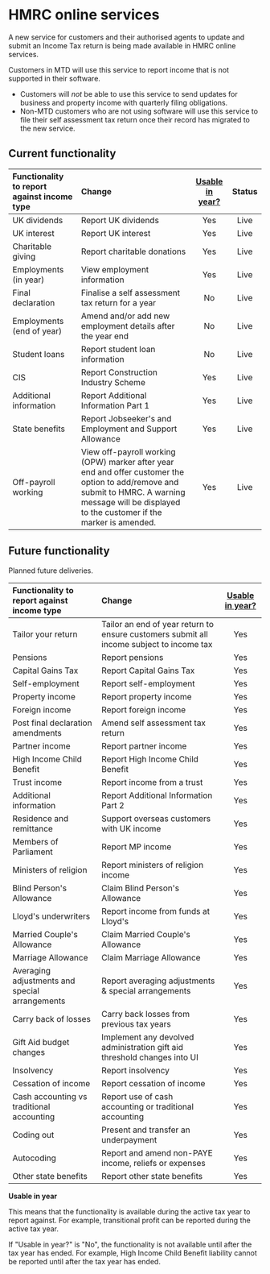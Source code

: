 # HMRC online services

A new service for customers and their authorised agents to update and submit an Income Tax return is being made available in HMRC online services.

Customers in MTD will use this service to report income that is not supported in their software.

* Customers will *not* be able to use this service to send updates for business and property income with quarterly filing obligations.
* Non-MTD customers who are not using software will use this service to file their self assessment tax return once their record has migrated to the new service.

## Current functionality 

| Functionality to report against income type  |                           Change                           | [Usable in year?](#def_uiy) | Status|
|:-------------------------------------------|:----------------------------------------------------------|:-------------------------------------------------------:|:------:|
|                 UK dividends                | Report UK dividends                                       |                           Yes                           | Live |
|                 UK interest                 | Report UK interest                                        |                           Yes                           | Live |
|              Charitable giving              | Report charitable donations                                |                           Yes                          | Live |
|            Employments (in year)            | View employment information                               |                           Yes                           | Live |
|              Final declaration              | Finalise a self assessment tax return for a year           |                            No                          | Live |
|          Employments (end of year)          | Amend and/or add new employment details after the year end |                            No                          | Live |
|                Student loans                | Report student loan information                            |                            No                          | Live |
|                     CIS                     | Report Construction Industry Scheme                                                      |    Yes                   | Live |
|            Additional information           | Report Additional Information Part 1                                                     |    Yes                   | Live |
|               State benefits                | Report Jobseeker's and Employment and Support Allowance                    |                           Yes          | Live |
|             Off-payroll working             |View off-payroll working (OPW) marker after year end and offer customer the option to add/remove and submit to HMRC.  A warning message will be displayed to the customer if the marker is amended. |                           Yes                           | Live |

## Future functionality

Planned future deliveries.

| Functionality to report against income type  |                           Change                           | [Usable in year?](#def_uiy) |
|:-------------------------------------------|:----------------------------------------------------------|:-------------------------------------------------------:|
|              Tailor your return             | Tailor an end of year return to ensure customers submit all income subject to income tax |                           Yes                           |
|                   Pensions                  | Report pensions                                                                          |                           Yes                           |
|              Capital Gains Tax              | Report Capital Gains Tax                                                                                                                                                                            |                           Yes                           |
|               Self-employment               | Report self-employment                                                                                                                                                                              |                           Yes                           |
|               Property income               | Report property income                                                                                                                                                                              |                           Yes                           |
|                Foreign income               | Report foreign income                                                                                                                                                                               |                           Yes                           |
|       Post final declaration amendments       | Amend self assessment tax return           |                           Yes                           |
|               Partner income                | Report partner income                      |                           Yes                           |
|          High Income Child Benefit          | Report High Income Child Benefit           |                           Yes                           |
|                 Trust income                | Report income from a trust                 |                           Yes                           |
|            Additional information           | Report Additional Information Part 2       |                           Yes                           |
|           Residence and remittance          | Support overseas customers with UK income |                           Yes                           |
|             Members of Parliament              | Report MP income                                    |                           Yes                           |
|              Ministers of religion             | Report ministers of religion income                 |                           Yes                           |
|             Blind Person's Allowance            | Claim Blind Person's Allowance                       |                           Yes                           |
|               Lloyd's underwriters              | Report income from funds at Lloyd's                 |                           Yes                           |
|           Married Couple's Allowance            | Claim Married Couple's Allowance                     |                           Yes                           |
|               Marriage Allowance               | Claim Marriage Allowance                            |                           Yes                           |
| Averaging adjustments and special arrangements | Report averaging adjustments & special arrangements |                           Yes                           |
|              Carry back of losses              | Carry back losses from previous tax years           |                           Yes                           |
| Gift Aid budget changes | Implement any devolved administration gift aid threshold changes into UI|                           Yes                           |
| Insolvency | Report insolvency |                           Yes                           |
| Cessation of income | Report cessation of income |                           Yes                           |
| Cash accounting vs traditional accounting | Report use of cash accounting or traditional accounting |                           Yes                           |
| Coding out  | Present and transfer an underpayment                  |                           Yes                           |
| Autocoding  | Report and amend non-PAYE income, reliefs or expenses |                           Yes                           |
| Other state benefits | Report other state benefits |                           Yes                           |


**Usable in year**

<a name="def_uiy"></a>

This means that the functionality is available during the active tax year to report against. 
For example, transitional profit can be reported during the active tax year.

If "Usable in year?" is "No", the functionality is not available until after the tax year has ended. 
For example, High Income Child Benefit liability cannot be reported until after the tax year has ended.